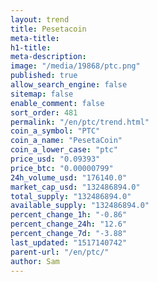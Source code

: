 ```yaml
---
layout: trend
title: Pesetacoin
meta-title: 
h1-title: 
meta-description: 
image: "/media/19868/ptc.png"
published: true
allow_search_engine: false
sitemap: false
enable_comment: false
sort_order: 481
permalink: "/en/ptc/trend.html"
coin_a_symbol: "PTC"
coin_a_name: "PesetaCoin"
coin_a_lower_case: "ptc"
price_usd: "0.09393"
price_btc: "0.00000799"
24h_volume_usd: "176140.0"
market_cap_usd: "132486894.0"
total_supply: "132486894.0"
available_supply: "132486894.0"
percent_change_1h: "-0.86"
percent_change_24h: "12.6"
percent_change_7d: "-3.88"
last_updated: "1517140742"
parent-url: "/en/ptc/"
author: Sam
---
```


